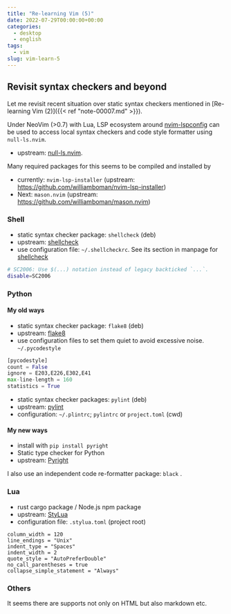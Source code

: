 ```yaml
---
title: "Re-learning Vim (5)"
date: 2022-07-29T00:00:00+00:00
categories:
  - desktop
  - english
tags:
  - vim
slug: vim-learn-5
---
```


## Revisit syntax checkers and beyond

Let me revisit recent situation over static syntax checkers mentioned in
[Re-learning Vim (2)]({{< ref "note-00007.md" >}}).

Under NeoVim (>0.7) with Lua, LSP ecosystem around
[nvim-lspconfig](https://github.com/neovim/nvim-lspconfig) can be used to
access local syntax checkers and code style formatter using `null-ls.nvim`.

  * upstream: [null-ls.nvim](https://github.com/jose-elias-alvarez/null-ls.nvim).

Many required packages for this seems to be compiled and installed by
  * currently: `nvim-lsp-installer` (upstream: https://github.com/williamboman/nvim-lsp-installer)
  * Next:      `mason.nvim` (upstream: https://github.com/williamboman/mason.nvim)

### Shell

  * static syntax checker package: `shellcheck` (deb)
  * upstream: [shellcheck](https://github.com/koalaman/shellcheck)
  * use configuration file: `~/.shellcheckrc`.  See its section in manpage for
    [shellcheck](https://github.com/koalaman/shellcheck/blob/master/shellcheck.1.md#rc-files)

```sh
# SC2006: Use $(...) notation instead of legacy backticked `...`.               
disable=SC2006
```

### Python

#### My old ways

  * static syntax checker package: `flake8` (deb)
  * upstream: [flake8](https://github.com/PyCQA/flake8)
  * use configuration files to set them quiet to avoid excessive noise. `~/.pycodestyle`
```python
[pycodestyle]
count = False
ignore = E203,E226,E302,E41
max-line-length = 160
statistics = True
```

  * static syntax checker packages: `pylint` (deb)
  * upstream: [pylint](https://github.com/PyCQA/pylint)
  * configuration: `~/.plintrc`; `pylintrc` or `project.toml` (cwd)

#### My new ways

  * install with `pip install pyright`
  * Static type checker for Python
  * upstream: [Pyright](https://github.com/microsoft/pyright)

I also use an independent code re-formatter package: `black` .

### Lua

  * rust cargo package / Node.js npm package
  * upstream: [StyLua](https://github.com/JohnnyMorganz/StyLua)
  * configuration file: `.stylua.toml` (project root)
```shell
column_width = 120                                                                                                                                                           
line_endings = "Unix"
indent_type = "Spaces"
indent_width = 2
quote_style = "AutoPreferDouble"
no_call_parentheses = true
collapse_simple_statement = "Always"
```

### Others

It seems there are supports not only on HTML but also markdown etc.

<!-- vim: set sw=4 sts=4 ai si et tw=79 ft=markdown: -->

